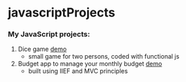# javascriptProjects
### My JavaScript projects:

1. Dice game [demo](https://parfum505.github.io/javascriptProjects/diceGame/ "Dice game") 
    - small game for two persons, coded with functional js
2. Budget app to manage your monthly budget [demo](https://parfum505.github.io/javascriptProjects/budget/ "Budget app")
	- built using IIEF and MVC principles

